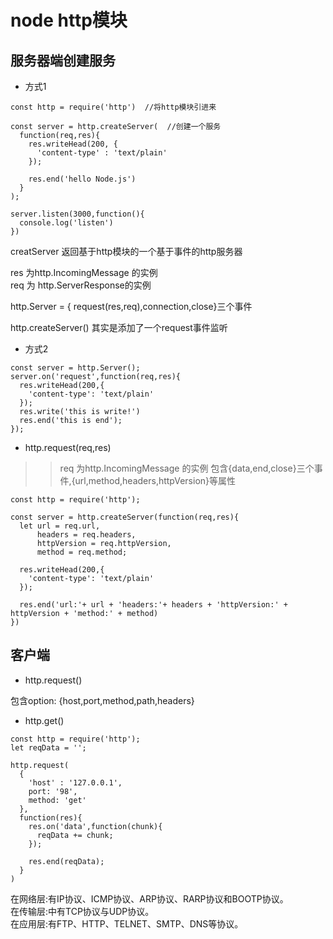 node http模块
====

服务器端创建服务
---
* 方式1
```
const http = require('http')  //将http模块引进来

const server = http.createServer(  //创建一个服务
  function(req,res){
    res.writeHead(200, {
      'content-type' : 'text/plain'
    });

    res.end('hello Node.js')
  }
);

server.listen(3000,function(){
  console.log('listen')
})
```

creatServer 返回基于http模块的一个基于事件的http服务器    

res 为http.IncomingMessage 的实例  
req 为 http.ServerResponse的实例  

http.Server = { request(res,req),connection,close}三个事件  

http.createServer() 其实是添加了一个request事件监听  
* 方式2
```
const server = http.Server();
server.on('request',function(req,res){
  res.writeHead(200,{
    'content-type': 'text/plain'
  });
  res.write('this is write!')
  res.end('this is end');
});
```

* http.request(req,res)  
>> req 为http.IncomingMessage 的实例 包含{data,end,close}三个事件,{url,method,headers,httpVersion}等属性

```
const http = require('http');

const server = http.createServer(function(req,res){
  let url = req.url,
      headers = req.headers,
      httpVersion = req.httpVersion,
      method = req.method;

  res.writeHead(200,{
    'content-type': 'text/plain'
  });

  res.end('url:'+ url + 'headers:'+ headers + 'httpVersion:' + httpVersion + 'method:' + method)
})
```

客户端
----

* http.request()

包含option: {host,port,method,path,headers}

* http.get()

```
const http = require('http');
let reqData = '';

http.request(
  {
    'host' : '127.0.0.1',
    port: '98',
    method: 'get'
  },
  function(res){
    res.on('data',function(chunk){
      reqData += chunk;
    });

    res.end(reqData);
  }
)
```

在网络层:有IP协议、ICMP协议、ARP协议、RARP协议和BOOTP协议。  
在传输层:中有TCP协议与UDP协议。  
在应用层:有FTP、HTTP、TELNET、SMTP、DNS等协议。  